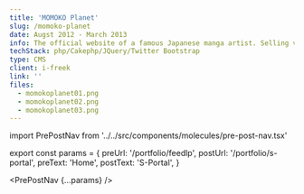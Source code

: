 ```yaml
---
title: 'MOMOKO Planet'
slug: /momoko-planet
date: Augst 2012 - March 2013
info: The official website of a famous Japanese manga artist. Selling video and image content that can only be purchased from this site.
techStack: php/Cakephp/JQuery/Twitter Bootstrap
type: CMS
client: i-freek
link: ''
files:
  - momokoplanet01.png
  - momokoplanet02.png
  - momokoplanet03.png
---
```


import PrePostNav from '../../src/components/molecules/pre-post-nav.tsx'

export const params = {
preUrl: '/portfolio/feedlp',
postUrl: '/portfolio/s-portal',
preText: 'Home',
postText: 'S-Portal',
}

<PrePostNav {...params} />
